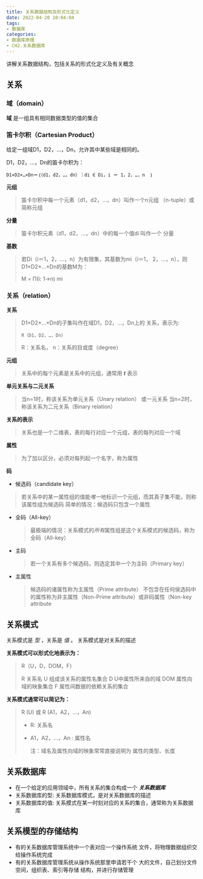 ```yaml
---
title: 关系数据结构及形式化定义
date: 2022-04-20 10:04:04
tags:
- 数据库
categories:
- 数据库原理
- CH2.关系数据库
---
```


讲解关系数据结构，包括关系的形式化定义及有关概念

<!--more-->

## 关系

### 域（domain）

**域** 是一组具有相同数据类型的值的集合



### 笛卡尔积（Cartesian Product）

给定一组域D1，D2，…，Dn，允许其中某些域是相同的。 

D1，D2，…，Dn的笛卡尔积为：

 `D1×D2×…×Dn＝｛（d1，d2，…，dn）｜di ∈ Di，i ＝ 1，2，…，n  ｝`

**元组**

> 笛卡尔积中每一个元素（d1，d2，…，dn）叫作一个n元组 （n-tuple）或简称元组

**分量**

> 笛卡尔积元素（d1，d2，…，dn）中的每一个值di 叫作一个 分量

**基数**

> 若Di（i＝1，2，…，n）为有限集，其基数为mi（i＝1， 2，…，n），则D1×D2×…×Dn的基数M为：
>
> M = Π(i: 1->n) mi



### 关系（relation）

**关系**

> D1×D2×…×Dn的子集叫作在域D1，D2，…，Dn上的 关系，表示为:
>
> `R（D1，D2，…，Dn）`
>
> R：关系名， n：关系的目或度（degree）

**元组**

> 关系中的每个元素是关系中的元组，通常用 ***t*** 表示

**单元关系与二元关系**

>当n=1时，称该关系为单元关系（Unary relation） 或一元关系
>当n=2时，称该关系为二元关系（Binary relation）

**关系的表示**

> 关系也是一个二维表，表的每行对应一个元组，表的每列对应一个域

**属性**

> 为了加以区分，必须对每列起一个名字，称为属性

**码**

- 候选码（candidate key）

> 若关系中的某一属性组的值能*唯一*地标识一个元组，而其真子集不能，则称该属性组为候选码 简单的情况：候选码只包含一个属性

- 全码（All-key）

  > 最极端的情况：关系模式的*所有*属性组是这个关系模式的候选码，称为全码（All-key）

- 主码

  > 若一个关系有多个候选码，则选定其中一个为主码（Primary key）

- 主属性

  > 候选码的诸属性称为主属性（Prime attribute） 不包含在任何侯选码中的属性称为非主属性（Non-Prime attribute）或非码属性（Non-key attribute

## 关系模式

关系模式是 *型* ，关系是 *值* 。
关系模式是对关系的描述

**关系模式可以形式化地表示为：**

> R（U，D，DOM，F） 
>
> R		  关系名
> U 	 	组成该关系的属性名集合
> D	  	U中属性所来自的域 
> DOM    属性向域的映象集合 
> F		  属性间数据的依赖关系的集合

**关系模式通常可以简记为：**

> R (U) 或 R (A1，A2，…，An)
>
> - R: 关系名
>
> - A1，A2，…，An : 属性名
>
>   注：域名及属性向域的映象常常直接说明为 属性的类型、长度

## 关系数据库

- 在一个给定的应用领域中，所有关系的集合构成一个 ***关系数据库***
- 关系数据库的型: 关系数据库模式，是对关系数据库的描述
- 关系数据库的值: 关系模式在某一时刻对应的关系的集合，通常称为关系数据库

## 关系模型的存储结构

- 有的关系数据库管理系统中一个表对应一个操作系统 文件，将物理数据组织交给操作系统完成
- 有的关系数据库管理系统从操作系统那里申请若干个 大的文件，自己划分文件空间，组织表、索引等存储 结构，并进行存储管理

